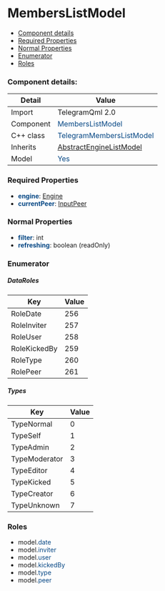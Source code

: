 # MembersListModel

 * [Component details](#component-details)
 * [Required Properties](#required-properties)
 * [Normal Properties](#normal-properties)
 * [Enumerator](#enumerator)
 * [Roles](#roles)


### Component details:

|Detail|Value|
|------|-----|
|Import|TelegramQml 2.0|
|Component|<font color='#074885'>MembersListModel</font>|
|C++ class|<font color='#074885'>TelegramMembersListModel</font>|
|Inherits|<font color='#074885'>[AbstractEngineListModel](abstractenginelistmodel.md)</font>|
|Model|<font color='#074885'>Yes</font>|


### Required Properties

* <font color='#074885'><b>engine</b></font>: [Engine](engine.md)
* <font color='#074885'><b>currentPeer</b></font>: [InputPeer](https://github.com/Aseman-Land/libqtelegram-aseman-edition/blob/API51/telegram/documents/types/inputpeer.md)


### Normal Properties

* <font color='#074885'><b>filter</b></font>: int
* <font color='#074885'><b>refreshing</b></font>: boolean (readOnly)




### Enumerator


##### DataRoles

|Key|Value|
|---|-----|
|RoleDate|256|
|RoleInviter|257|
|RoleUser|258|
|RoleKickedBy|259|
|RoleType|260|
|RolePeer|261|

##### Types

|Key|Value|
|---|-----|
|TypeNormal|0|
|TypeSelf|1|
|TypeAdmin|2|
|TypeModerator|3|
|TypeEditor|4|
|TypeKicked|5|
|TypeCreator|6|
|TypeUnknown|7|


### Roles

 * model.<font color='#074885'>date</font>
 * model.<font color='#074885'>inviter</font>
 * model.<font color='#074885'>user</font>
 * model.<font color='#074885'>kickedBy</font>
 * model.<font color='#074885'>type</font>
 * model.<font color='#074885'>peer</font>
